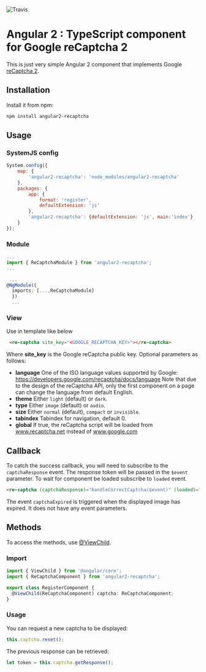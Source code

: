 ![Travis](https://travis-ci.org/xmaestro/angular2-recaptcha.svg?branch=master)

# Angular 2 : TypeScript component for Google reCaptcha 2

This is just very simple Angular 2 component that implements Google [reCaptcha 2](https://www.google.com/recaptcha/intro/index.html).

Installation
--------------------------------------

Install it from npm:

```bash
npm install angular2-recaptcha
```

Usage
--------------------------------------

### SystemJS config

```js
System.config({
    map: {
        'angular2-recaptcha': 'node_modules/angular2-recaptcha'
    },
    packages: {
        app: {
            format: 'register',
            defaultExtension: 'js'
        },
        'angular2-recaptcha': {defaultExtension: 'js', main:'index'}
    }
});
```

### Module

```typescript
...
import { ReCaptchaModule } from 'angular2-recaptcha';
...
```

```typescript
 ...
@NgModule({
  imports: [...,ReCaptchaModule]
  })
  ...
```

### View

Use in template like below

```html
 <re-captcha site_key="<GOOGLE_RECAPTCHA_KEY>"></re-captcha>
```

Where **site_key** is the Google reCaptcha public key. Optional parameters as follows:
 * **language** One of the ISO language values supported by Google: https://developers.google.com/recaptcha/docs/language Note that due to the design of the reCaptcha API, only the first component on a page can change the language from default English.
 * **theme** Either `light` (default) or `dark`.
 * **type** Either `image` (default) or `audio`.
 * **size** Either `normal` (default), `compact` or `invisible`.
 * **tabindex** Tabindex for navigation, default 0.
 * **global** If true, the reCaptcha script will be loaded from www.recaptcha.net instead of www.google.com


## Callback

To catch the success callback, you will need to subscribe to the `captchaResponse` event. The response token will be passed in the `$event` parameter.
To wait for component be loaded subscribe to `loaded` event.

```html
<re-captcha (captchaResponse)="handleCorrectCaptcha($event)" (loaded)="sendCaptchaExecuteHere()" site_key="<GOOGLE_RECAPTCHA_KEY>"></re-captcha>
```

The event `captchaExpired` is triggered when the displayed image has expired. It does not have any event parameters.

## Methods

To access the methods, use [@ViewChild](https://angular.io/docs/ts/latest/api/core/index/ViewChild-decorator.html).

### Import
```typescript
import { ViewChild } from '@angular/core';
import { ReCaptchaComponent } from 'angular2-recaptcha';

export class RegisterComponent {
  @ViewChild(ReCaptchaComponent) captcha: ReCaptchaComponent;
}
```

### Usage
You can request a new captcha to be displayed:
```typescript
this.captcha.reset();
```

The previous response can be retrieved:
```typescript
let token = this.captcha.getResponse();
```

